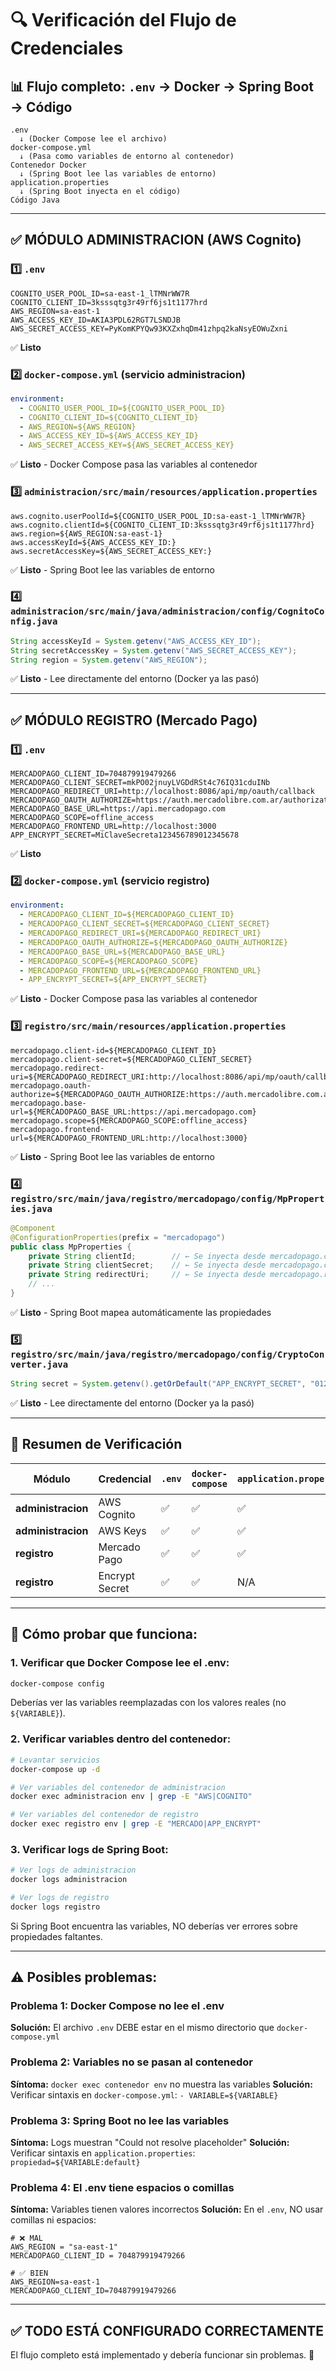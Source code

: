 # 🔍 Verificación del Flujo de Credenciales

## 📊 Flujo completo: `.env` → Docker → Spring Boot → Código

```
.env
  ↓ (Docker Compose lee el archivo)
docker-compose.yml
  ↓ (Pasa como variables de entorno al contenedor)
Contenedor Docker
  ↓ (Spring Boot lee las variables de entorno)
application.properties
  ↓ (Spring Boot inyecta en el código)
Código Java
```

---

## ✅ MÓDULO ADMINISTRACION (AWS Cognito)

### 1️⃣ `.env`
```env
COGNITO_USER_POOL_ID=sa-east-1_lTMNrWW7R
COGNITO_CLIENT_ID=3ksssqtg3r49rf6js1t1177hrd
AWS_REGION=sa-east-1
AWS_ACCESS_KEY_ID=AKIA3PDL62RGT7LSNDJB
AWS_SECRET_ACCESS_KEY=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
```
✅ **Listo**

### 2️⃣ `docker-compose.yml` (servicio administracion)
```yaml
environment:
  - COGNITO_USER_POOL_ID=${COGNITO_USER_POOL_ID}
  - COGNITO_CLIENT_ID=${COGNITO_CLIENT_ID}
  - AWS_REGION=${AWS_REGION}
  - AWS_ACCESS_KEY_ID=${AWS_ACCESS_KEY_ID}
  - AWS_SECRET_ACCESS_KEY=${AWS_SECRET_ACCESS_KEY}
```
✅ **Listo** - Docker Compose pasa las variables al contenedor

### 3️⃣ `administracion/src/main/resources/application.properties`
```properties
aws.cognito.userPoolId=${COGNITO_USER_POOL_ID:sa-east-1_lTMNrWW7R}
aws.cognito.clientId=${COGNITO_CLIENT_ID:3ksssqtg3r49rf6js1t1177hrd}
aws.region=${AWS_REGION:sa-east-1}
aws.accessKeyId=${AWS_ACCESS_KEY_ID:}
aws.secretAccessKey=${AWS_SECRET_ACCESS_KEY:}
```
✅ **Listo** - Spring Boot lee las variables de entorno

### 4️⃣ `administracion/src/main/java/administracion/config/CognitoConfig.java`
```java
String accessKeyId = System.getenv("AWS_ACCESS_KEY_ID");
String secretAccessKey = System.getenv("AWS_SECRET_ACCESS_KEY");
String region = System.getenv("AWS_REGION");
```
✅ **Listo** - Lee directamente del entorno (Docker ya las pasó)

---

## ✅ MÓDULO REGISTRO (Mercado Pago)

### 1️⃣ `.env`
```env
MERCADOPAGO_CLIENT_ID=704879919479266
MERCADOPAGO_CLIENT_SECRET=mkPO02jnuyLVGDdRSt4c76IQ31cduINb
MERCADOPAGO_REDIRECT_URI=http://localhost:8086/api/mp/oauth/callback
MERCADOPAGO_OAUTH_AUTHORIZE=https://auth.mercadolibre.com.ar/authorization
MERCADOPAGO_BASE_URL=https://api.mercadopago.com
MERCADOPAGO_SCOPE=offline_access
MERCADOPAGO_FRONTEND_URL=http://localhost:3000
APP_ENCRYPT_SECRET=MiClaveSecreta123456789012345678
```
✅ **Listo**

### 2️⃣ `docker-compose.yml` (servicio registro)
```yaml
environment:
  - MERCADOPAGO_CLIENT_ID=${MERCADOPAGO_CLIENT_ID}
  - MERCADOPAGO_CLIENT_SECRET=${MERCADOPAGO_CLIENT_SECRET}
  - MERCADOPAGO_REDIRECT_URI=${MERCADOPAGO_REDIRECT_URI}
  - MERCADOPAGO_OAUTH_AUTHORIZE=${MERCADOPAGO_OAUTH_AUTHORIZE}
  - MERCADOPAGO_BASE_URL=${MERCADOPAGO_BASE_URL}
  - MERCADOPAGO_SCOPE=${MERCADOPAGO_SCOPE}
  - MERCADOPAGO_FRONTEND_URL=${MERCADOPAGO_FRONTEND_URL}
  - APP_ENCRYPT_SECRET=${APP_ENCRYPT_SECRET}
```
✅ **Listo** - Docker Compose pasa las variables al contenedor

### 3️⃣ `registro/src/main/resources/application.properties`
```properties
mercadopago.client-id=${MERCADOPAGO_CLIENT_ID}
mercadopago.client-secret=${MERCADOPAGO_CLIENT_SECRET}
mercadopago.redirect-uri=${MERCADOPAGO_REDIRECT_URI:http://localhost:8086/api/mp/oauth/callback}
mercadopago.oauth-authorize=${MERCADOPAGO_OAUTH_AUTHORIZE:https://auth.mercadolibre.com.ar/authorization}
mercadopago.base-url=${MERCADOPAGO_BASE_URL:https://api.mercadopago.com}
mercadopago.scope=${MERCADOPAGO_SCOPE:offline_access}
mercadopago.frontend-url=${MERCADOPAGO_FRONTEND_URL:http://localhost:3000}
```
✅ **Listo** - Spring Boot lee las variables de entorno

### 4️⃣ `registro/src/main/java/registro/mercadopago/config/MpProperties.java`
```java
@Component
@ConfigurationProperties(prefix = "mercadopago")
public class MpProperties {
    private String clientId;        // ← Se inyecta desde mercadopago.client-id
    private String clientSecret;    // ← Se inyecta desde mercadopago.client-secret
    private String redirectUri;     // ← Se inyecta desde mercadopago.redirect-uri
    // ...
}
```
✅ **Listo** - Spring Boot mapea automáticamente las propiedades

### 5️⃣ `registro/src/main/java/registro/mercadopago/config/CryptoConverter.java`
```java
String secret = System.getenv().getOrDefault("APP_ENCRYPT_SECRET", "0123456789ABCDEF0123456789ABCDEF");
```
✅ **Listo** - Lee directamente del entorno (Docker ya la pasó)

---

## 🎯 Resumen de Verificación

| Módulo | Credencial | `.env` | `docker-compose` | `application.properties` | Código Java |
|--------|-----------|--------|------------------|-------------------------|-------------|
| **administracion** | AWS Cognito | ✅ | ✅ | ✅ | ✅ |
| **administracion** | AWS Keys | ✅ | ✅ | ✅ | ✅ |
| **registro** | Mercado Pago | ✅ | ✅ | ✅ | ✅ |
| **registro** | Encrypt Secret | ✅ | ✅ | N/A | ✅ |

---

## 🧪 Cómo probar que funciona:

### 1. Verificar que Docker Compose lee el .env:
```bash
docker-compose config
```
Deberías ver las variables reemplazadas con los valores reales (no `${VARIABLE}`).

### 2. Verificar variables dentro del contenedor:
```bash
# Levantar servicios
docker-compose up -d

# Ver variables del contenedor de administracion
docker exec administracion env | grep -E "AWS|COGNITO"

# Ver variables del contenedor de registro
docker exec registro env | grep -E "MERCADO|APP_ENCRYPT"
```

### 3. Verificar logs de Spring Boot:
```bash
# Ver logs de administracion
docker logs administracion

# Ver logs de registro
docker logs registro
```

Si Spring Boot encuentra las variables, NO deberías ver errores sobre propiedades faltantes.

---

## ⚠️ Posibles problemas:

### Problema 1: Docker Compose no lee el .env
**Solución:** El archivo `.env` DEBE estar en el mismo directorio que `docker-compose.yml`

### Problema 2: Variables no se pasan al contenedor
**Síntoma:** `docker exec contenedor env` no muestra las variables
**Solución:** Verificar sintaxis en `docker-compose.yml`: `- VARIABLE=${VARIABLE}`

### Problema 3: Spring Boot no lee las variables
**Síntoma:** Logs muestran "Could not resolve placeholder"
**Solución:** Verificar sintaxis en `application.properties`: `propiedad=${VARIABLE:default}`

### Problema 4: El .env tiene espacios o comillas
**Síntoma:** Variables tienen valores incorrectos
**Solución:** En el `.env`, NO usar comillas ni espacios:
```env
# ❌ MAL
AWS_REGION = "sa-east-1"
MERCADOPAGO_CLIENT_ID = 704879919479266

# ✅ BIEN
AWS_REGION=sa-east-1
MERCADOPAGO_CLIENT_ID=704879919479266
```

---

## ✅ TODO ESTÁ CONFIGURADO CORRECTAMENTE

El flujo completo está implementado y debería funcionar sin problemas. 🎉

